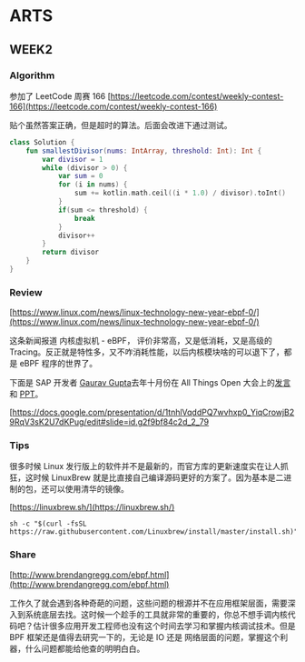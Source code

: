 # ARTS

## WEEK2

### Algorithm

参加了 LeetCode 周赛 166 [https://leetcode.com/contest/weekly-contest-166](https://leetcode.com/contest/weekly-contest-166)

贴个虽然答案正确，但是超时的算法。后面会改进下通过测试。

```kotlin
class Solution {
    fun smallestDivisor(nums: IntArray, threshold: Int): Int {
        var divisor = 1
        while (divisor > 0) {
            var sum = 0
            for (i in nums) {
                sum += kotlin.math.ceil((i * 1.0) / divisor).toInt()
            }
            if(sum <= threshold) {
                break
            }
            divisor++
        }
        return divisor
    }
}
```

### Review

[https://www.linux.com/news/linux-technology-new-year-ebpf-0/](https://www.linux.com/news/linux-technology-new-year-ebpf-0/)

这条新闻报道 内核虚拟机 - eBPF， 评价非常高，又是低消耗，又是高级的 Tracing。反正就是特性多，又不咋消耗性能，以后内核模块啥的可以退下了，都是 eBPF 程序的世界了。

下面是 SAP 开发者 [Gaurav Gupta](https://www.linkedin.com/in/gaurav-gupta-2437aa36/?originalSubdomain=in)去年十月份在 All Things Open 大会上的[发言](https://youtu.be/ug3lYZdN0Bk) 和 [PPT]([https://docs.google.com/presentation/d/1tnhlVqddPQ7wvhxp0_YiqCrowjB29RqV3sK2U7dKPug/edit#slide=id.g2f9bf84c2d_2_79](https://docs.google.com/presentation/d/1tnhlVqddPQ7wvhxp0_YiqCrowjB29RqV3sK2U7dKPug/edit#slide=id.g2f9bf84c2d_2_79))。

[https://docs.google.com/presentation/d/1tnhlVqddPQ7wvhxp0_YiqCrowjB29RqV3sK2U7dKPug/edit#slide=id.g2f9bf84c2d_2_79



### Tips

很多时候 Linux 发行版上的软件并不是最新的，而官方库的更新速度实在让人抓狂，这时候 LinuxBrew 就是比直接自己编译源码更好的方案了。因为基本是二进制的包，还可以使用清华的镜像。

[https://linuxbrew.sh/](https://linuxbrew.sh/)

```
sh -c "$(curl -fsSL https://raw.githubusercontent.com/Linuxbrew/install/master/install.sh)"
```

### Share

[http://www.brendangregg.com/ebpf.html](http://www.brendangregg.com/ebpf.html)


工作久了就会遇到各种奇葩的问题，这些问题的根源并不在应用框架层面，需要深入到系统底层去找。这时候一个趁手的工具就非常的重要的，你总不想手调内核代码吧？估计很多应用开发工程师也没有这个时间去学习和掌握内核调试技术。但是 BPF 框架还是值得去研究一下的，无论是 IO 还是 网络层面的问题，掌握这个利器，什么问题都能给他查的明明白白。
